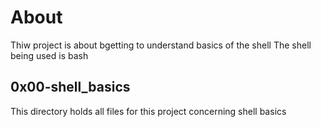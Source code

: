 # About
Thiw project is about bgetting to understand basics of the shell
The shell being used is bash
## 0x00-shell_basics
This directory holds all files for this project concerning shell basics